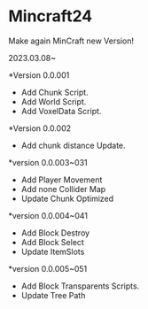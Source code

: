 # Mincraft24
Make again MinCraft new Version!

2023.03.08~

*Version 0.0.001
- Add Chunk Script.
- Add World Script.
- Add VoxelData Script.

*Version 0.0.002
- Add chunk distance Update.

*version 0.0.003~031
- Add Player Movement
- Add none Collider Map
- Update Chunk Optimized

*version 0.0.004~041
- Add Block Destroy
- Add Block Select
- Update ItemSlots

*version 0.0.005~051
- Add Block Transparents Scripts.
- Update Tree Path
